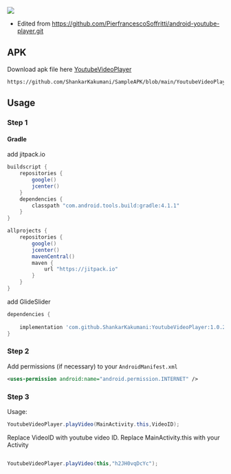   [![](https://jitpack.io/v/ShankarKakumani/YoutubeVideoPlayer.svg)](https://jitpack.io/#ShankarKakumani/YoutubeVideoPlayer)

- Edited from https://github.com/PierfrancescoSoffritti/android-youtube-player.git
 
## APK
Download apk file here [YoutubeVideoPlayer](https://github.com/ShankarKakumani/SampleAPK/blob/main/YoutubeVideoPlayer.apk)
```
https://github.com/ShankarKakumani/SampleAPK/blob/main/YoutubeVideoPlayer.apk
```

 
## Usage

### Step 1

#### Gradle

add jitpack.io

```groovy
buildscript {
    repositories {
        google()
        jcenter()
    }
    dependencies {
        classpath "com.android.tools.build:gradle:4.1.1"
    }
}

allprojects {
    repositories {
        google()
        jcenter()
        mavenCentral()
        maven {
            url "https://jitpack.io"
        }
    }
}
```

add GlideSlider

```groovy
dependencies {
    
    implementation 'com.github.ShankarKakumani:YoutubeVideoPlayer:1.0.2'
}
```

### Step 2

Add permissions (if necessary) to your `AndroidManifest.xml`

```xml
<uses-permission android:name="android.permission.INTERNET" /> 

```

### Step 3

Usage:
 
```java
YoutubeVideoPlayer.playVideo(MainActivity.this,VideoID);

```        
Replace VideoID with youtube video ID.
Replace MainActivity.this with your Activity

 ```java
 
 YoutubeVideoPlayer.playVideo(this,"h2JH0vqDcYc");

```   

